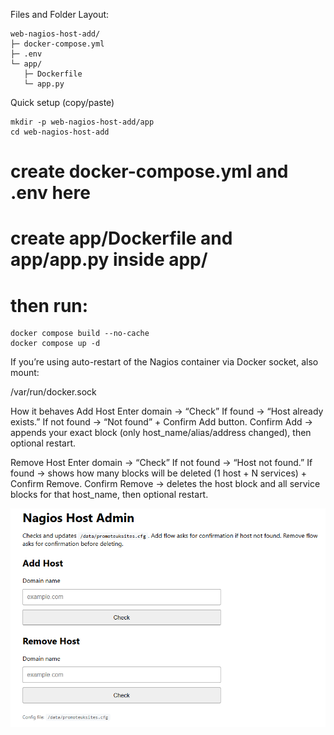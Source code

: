 Files and Folder Layout:

```
web-nagios-host-add/
├─ docker-compose.yml
├─ .env
└─ app/
   ├─ Dockerfile
   └─ app.py
```
Quick setup (copy/paste)
```
mkdir -p web-nagios-host-add/app
cd web-nagios-host-add
```
# create docker-compose.yml and .env here
# create app/Dockerfile and app/app.py inside app/

# then run:
```
docker compose build --no-cache
docker compose up -d
```
If you’re using auto-restart of the Nagios container via Docker socket, also mount:

/var/run/docker.sock

How it behaves
Add Host
Enter domain → “Check”
If found → “Host already exists.”
If not found → “Not found” + Confirm Add button.
Confirm Add → appends your exact block (only host_name/alias/address changed), then optional restart.

Remove Host
Enter domain → “Check”
If not found → “Host not found.”
If found → shows how many blocks will be deleted (1 host + N services) + Confirm Remove.
Confirm Remove → deletes the host block and all service blocks for that host_name, then optional restart.


![Final_Outcome](https://raw.githubusercontent.com/riponroy79/docker/main/web-nagios-host-add/final_outcome.png)

